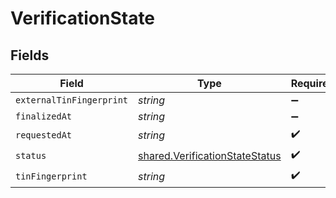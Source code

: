 # VerificationState


## Fields

| Field                                                                                   | Type                                                                                    | Required                                                                                | Description                                                                             |
| --------------------------------------------------------------------------------------- | --------------------------------------------------------------------------------------- | --------------------------------------------------------------------------------------- | --------------------------------------------------------------------------------------- |
| `externalTinFingerprint`                                                                | *string*                                                                                | :heavy_minus_sign:                                                                      | N/A                                                                                     |
| `finalizedAt`                                                                           | *string*                                                                                | :heavy_minus_sign:                                                                      | N/A                                                                                     |
| `requestedAt`                                                                           | *string*                                                                                | :heavy_check_mark:                                                                      | N/A                                                                                     |
| `status`                                                                                | [shared.VerificationStateStatus](../../../sdk/models/shared/verificationstatestatus.md) | :heavy_check_mark:                                                                      | N/A                                                                                     |
| `tinFingerprint`                                                                        | *string*                                                                                | :heavy_check_mark:                                                                      | N/A                                                                                     |